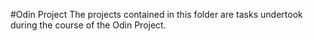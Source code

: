 #Odin Project
The projects contained in this folder are tasks undertook during the course of the Odin Project.